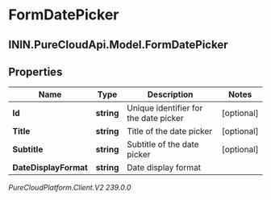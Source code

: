 # FormDatePicker

## ININ.PureCloudApi.Model.FormDatePicker

## Properties

|Name | Type | Description | Notes|
|------------ | ------------- | ------------- | -------------|
| **Id** | **string** | Unique identifier for the date picker | [optional] |
| **Title** | **string** | Title of the date picker | [optional] |
| **Subtitle** | **string** | Subtitle of the date picker | [optional] |
| **DateDisplayFormat** | **string** | Date display format | |



_PureCloudPlatform.Client.V2 239.0.0_
